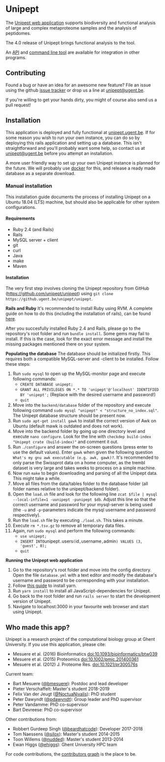 # Unipept

The [Unipept web application](http://unipept.ugent.be) supports biodiversity and functional analysis of large and complex metaproteome samples and the analysis of peptidomes.

The 4.0 release of Unipept brings functional analysis to the tool.

An [API](https://unipept.ugent.be/apidocs) and [command line tool](http://github.com/unipept/unipept-cli) are available
for integration in other programs.

## Contributing

Found a bug or have an idea for an awesome new feature?
File an issue using the github [issue tracker](https://github.com/unipept/unipept/issues) or drop us a line at [unipept@ugent.be](mailto:unipept@ugent.be).

If you're willing to get your hands dirty, you might of course also send us a pull request!

## Installation

This application is deployed and fully functional at [unipept.ugent.be](http://unipept.ugent.be).
If for some reason you wish to run your own instance, you can do so by deploying this rails application and setting up a database.
This isn't straightforward and you'll probably want some help, so contact us at [unipept@ugent.be](mailto:unipept@ugent.be) before you attempt an installation.

A more user friendly way to set up your own Unipept instance is planned for the future.
We will probably use [docker](https://www.docker.io/) for this, and release a ready made database as a separate download.

### Manual installation

This installation guide documents the process of installing Unipept on a Ubuntu 18.04 (LTS) machine, but should also be applicable for other system configurations.

#### Requirements

- Ruby 2.4 (and Rails)
- Rails
- MySQL server + client
- git
- curl
- Java
- make
- Maven

#### Installation

The very first step involves cloning the Unipept repository from GitHub (https://github.com/unipept/unipept) using `git clone https://github.ugent.be/unipept/unipept`.

**Rails and Ruby**
It's recommended to install Ruby using RVM. A complete guide on how to do this (including the installation of rails), can be found [here](https://www.digitalocean.com/community/tutorials/how-to-install-ruby-on-rails-with-rvm-on-ubuntu-18-04).

After you succesfully installed Ruby 2.4 and Rails, please go to the repository's root folder and run `bundle install`. Some gems may fail to install. If this is the case, look for the exact error message and install the missing packages mentioned there on your system.

**Populating the database**
The database should be initialized firstly. This requires both a compatible MySQL-server and -client to be installed. Follow these steps:

1. Run `sudo mysql` to open up the MySQL-monitor page and execute following commands:
   - `CREATE DATABASE unipept;`
   - `GRANT ALL PRIVILEGES ON *.* TO 'unipept'@'localhost' IDENTIFIED BY 'unipept';` (Replace with the desired username and password!)
   - `quit`
2. Move into the `backend/database` folder of the repository and execute following command `sudo mysql "unipept" < "structure_no_index.sql"`. The Unipept database structure should be present now.
3. Run `sudo apt-get install gawk` to install the correct version of Awk on Ubuntu (default mawk is outdated and does not work).
4. Move into the backend folder by going up one directory level and execute `nano configure`. Look for the line with `checkdep build-index "Unipept crate (build-index)"` and comment it out.
5. Run `./configure` and answer the on-screen questions (press enter to use the default values). Enter `gawk` when given the following question `What's my gnu awk executable (e.g. awk, gawk)?`. It's recommended to only parse the Swissprot data on a home computer, as the trembl dataset is very large and takes weeks to process on a simple machine.
6. Now run `make` to begin downloading and parsing of all the Unipept data. This might take a while.
7. Move all files from the data/tables folder to the database folder (all folder names relative to the unipept/backend folder).
8. Open the `load.sh` file and look for the following line `zcat $file | mysql --local-infile=1 -uunipept -punipept $db`. Adjust this line so that the correct username and password for your mysql-server is being used (the `-u` and `-p`-parameters indicate the mysql username and password respectively).
9. Run the `load.sh` file by executing `./load.sh`. This takes a minute.
10. Execute `rm *.tsv.gz` to remove all temporary data files.
11. Again, run `sudo mysql` and perform the following commands:
    - `use unipept;`
    - `INSERT INTO`unipept`.`users`(`id`,`username`,`admin`) VALUES (3, 'guest', 0);`
    - `quit`

**Running the Unipept web application**

1. Go to the repository's root folder and move into the config directory. Open the file `database.yml` with a text editor and modify the database's username and password to be corresponding with your installation.
2. Follow [this guide](https://linuxize.com/post/how-to-install-yarn-on-ubuntu-18-04/) to install yarn.
3. Run `yarn install` to install all JavaScript-dependencies for Unipept.
4. Go back to the root folder and run `rails server` to start the development version of Unipept.
5. Navigate to localhost:3000 in your favourite web browser and start using Unipept.

## Who made this app?

Unipept is a research project of the computational biology group at Ghent University. If you use this application, please cite:

- Mesuere et al. (2016) Bioinformatics [doi:10.1093/bioinformatics/btw039](https://doi.org/10.1093/bioinformatics/btw039)
- Mesuere et al. (2015) Proteomics [doi:10.1002/pmic.201400361](https://doi.org/10.1002/pmic.201400361)
- Mesuere et al. (2012) J. Proteome Res. [doi:10.1021/pr300576s](https://doi.org/10.1021/pr300576s)

Current team:

- Bart Mesuere ([@bmesuere](https://github.com/bmesuere)): Postdoc and lead developer
- Pieter Verschaffelt: Master's student 2018-2019
- Felix Van der Jeugt ([@NoctuaNivalis](https://github.com/NoctuaNivalis)): PhD student
- Peter Dawyndt ([@pdawyndt](https://github.com/pdawyndt)): Group leader and PhD supervisor
- Peter Vandamme: PhD co-supervisor
- Bart Devreese: PhD co-supervisor

Other contributions from:

- Robbert Gurdeep Singh ([@beardhatcode](https://github.com/beardhatcode)): Developer 2017-2018
- Tom Naessens ([@silox](https://github.com/silox)): Master's student 2014-2015
- Toon Willems ([@nudded](https://github.com/nudded)): Master's student 2013-2014
- Ewan Higgs ([@ehiggs](https://github.com/ehiggs)): Ghent University HPC team

For code contributions, the [contributors graph](https://github.com/unipept/unipept/graphs/contributors) is the place to be.

